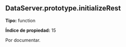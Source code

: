 ## DataServer.prototype.initializeRest

**Tipo:** function

**Índice de propiedad:** 15

Por documentar.



